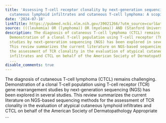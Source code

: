 ```yaml
---
title: 'Assessing T-cell receptor clonality by next-generation sequencing in atypical
  cutaneous lymphoid infiltrates and cutaneous T-cell lymphoma: A scoping review'
date: '2024-07-18'
linkTitle: https://pubmed.ncbi.nlm.nih.gov/39021266/?utm_source=curl&utm_medium=rss&utm_campaign=pubmed-2&utm_content=1Rkszs2HVZ2RHP33OibaNFew6VK-LzjJWTD4GwmLlk8B-wCceh&fc=20220923065203&ff=20240718181716&v=2.18.0.post9+e462414
source: (((leukemia) OR (lymphoma)) OR (myeloma)) AND (Stanford University[Affiliation])
description: The diagnosis of cutaneous T-cell lymphoma (CTCL) remains challenging.
  Demonstration of a clonal T-cell population using T-cell receptor (TCR) gene rearrangement
  studies by next-generation sequencing (NGS) has been explored in several studies.
  This review summarizes the current literature on NGS-based sequencing methods for
  the assessment of TCR clonality in the evaluation of atypical cutaneous lymphoid
  infiltrates and CTCL on behalf of the American Society of Dermatopathology Appropriate
  ...
disable_comments: true
---
```

The diagnosis of cutaneous T-cell lymphoma (CTCL) remains challenging. Demonstration of a clonal T-cell population using T-cell receptor (TCR) gene rearrangement studies by next-generation sequencing (NGS) has been explored in several studies. This review summarizes the current literature on NGS-based sequencing methods for the assessment of TCR clonality in the evaluation of atypical cutaneous lymphoid infiltrates and CTCL on behalf of the American Society of Dermatopathology Appropriate ...